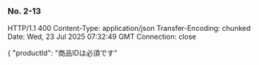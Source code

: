 ### No. 2-13
HTTP/1.1 400 
Content-Type: application/json
Transfer-Encoding: chunked
Date: Wed, 23 Jul 2025 07:32:49 GMT
Connection: close

{
  "productId": "商品IDは必須です"